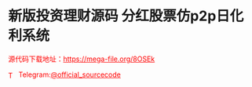 # 新版投资理财源码 分红股票仿p2p日化利系统




<p style="color: red;">源代码下载地址：<a href="https://mega-file.org/8OSEk" style="color: red;">https://mega-file.org/8OSEk</a></p><p style="color: red;"><img src="https://cdn-icons-png.flaticon.com/512/2111/2111646.png" alt="Telegram Icon" style="width: 16px; vertical-align: middle; margin-right: 5px;">Telegram:<a href="https://t.me/official_sourcecode" style="color: red;">@official_sourcecode</a></p>